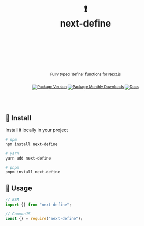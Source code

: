 <div align="center">
  <h1>
    <br/>
    <br/>
    ❗
    <br />
    next-define
    <br />
    <br />
    <br />
    <br />
  </h1>
  <sup>
    <br />
    Fully typed `define` functions for Next.js</em>
    <br />
    <br />
  
[![Package Version](https://img.shields.io/npm/v/next-define?label=%20&style=for-the-badge)](https://www.npmjs.com/package/next-define)
[![Package Monthly Downloads](https://img.shields.io/npm/dm/next-define?color=blue&label=%20&style=for-the-badge)](https://www.npmjs.com/package/next-define)
[![Docs](https://img.shields.io/badge/-Docs-blue.svg?style=for-the-badge)](https://github.com/nurodev/next-define)

  </sup>
  <br />
  <br />
</div>

## 🚀 Install

Install it locally in your project

```bash
# npm
npm install next-define

# yarn
yarn add next-define

# pnpm
pnpm install next-define
```

## 🦄 Usage

```typescript
// ESM
import {} from "next-define";

// CommonJS
const {} = require("next-define");
```
